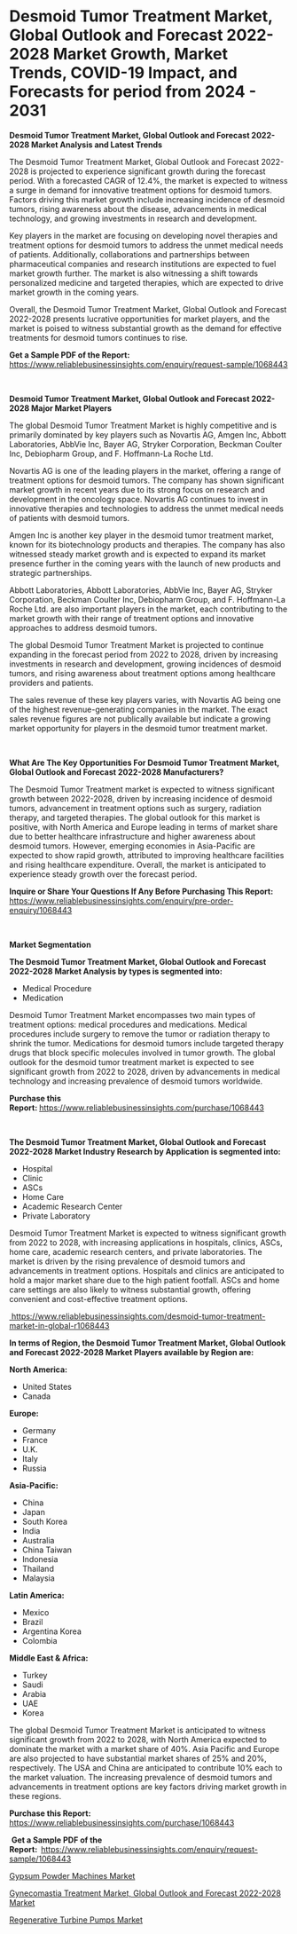 <p><h1>Desmoid Tumor Treatment Market, Global Outlook and Forecast 2022-2028 Market Growth, Market Trends, COVID-19 Impact, and Forecasts for period from 2024 - 2031</h1></p><p><strong>Desmoid Tumor Treatment Market, Global Outlook and Forecast 2022-2028 Market Analysis and Latest Trends</strong></p>
<p><p>The Desmoid Tumor Treatment Market, Global Outlook and Forecast 2022-2028 is projected to experience significant growth during the forecast period. With a forecasted CAGR of 12.4%, the market is expected to witness a surge in demand for innovative treatment options for desmoid tumors. Factors driving this market growth include increasing incidence of desmoid tumors, rising awareness about the disease, advancements in medical technology, and growing investments in research and development.</p><p>Key players in the market are focusing on developing novel therapies and treatment options for desmoid tumors to address the unmet medical needs of patients. Additionally, collaborations and partnerships between pharmaceutical companies and research institutions are expected to fuel market growth further. The market is also witnessing a shift towards personalized medicine and targeted therapies, which are expected to drive market growth in the coming years.</p><p>Overall, the Desmoid Tumor Treatment Market, Global Outlook and Forecast 2022-2028 presents lucrative opportunities for market players, and the market is poised to witness substantial growth as the demand for effective treatments for desmoid tumors continues to rise.</p></p>
<p><strong>Get a Sample PDF of the Report:&nbsp;</strong> <a href="https://www.reliablebusinessinsights.com/enquiry/request-sample/1068443">https://www.reliablebusinessinsights.com/enquiry/request-sample/1068443</a></p>
<p>&nbsp;</p>
<p><strong>Desmoid Tumor Treatment Market, Global Outlook and Forecast 2022-2028 Major Market Players</strong></p>
<p><p>The global Desmoid Tumor Treatment Market is highly competitive and is primarily dominated by key players such as Novartis AG, Amgen Inc, Abbott Laboratories, AbbVie Inc, Bayer AG, Stryker Corporation, Beckman Coulter Inc, Debiopharm Group, and F. Hoffmann-La Roche Ltd.</p><p>Novartis AG is one of the leading players in the market, offering a range of treatment options for desmoid tumors. The company has shown significant market growth in recent years due to its strong focus on research and development in the oncology space. Novartis AG continues to invest in innovative therapies and technologies to address the unmet medical needs of patients with desmoid tumors.</p><p>Amgen Inc is another key player in the desmoid tumor treatment market, known for its biotechnology products and therapies. The company has also witnessed steady market growth and is expected to expand its market presence further in the coming years with the launch of new products and strategic partnerships.</p><p>Abbott Laboratories, Abbott Laboratories, AbbVie Inc, Bayer AG, Stryker Corporation, Beckman Coulter Inc, Debiopharm Group, and F. Hoffmann-La Roche Ltd. are also important players in the market, each contributing to the market growth with their range of treatment options and innovative approaches to address desmoid tumors.</p><p>The global Desmoid Tumor Treatment Market is projected to continue expanding in the forecast period from 2022 to 2028, driven by increasing investments in research and development, growing incidences of desmoid tumors, and rising awareness about treatment options among healthcare providers and patients.</p><p>The sales revenue of these key players varies, with Novartis AG being one of the highest revenue-generating companies in the market. The exact sales revenue figures are not publically available but indicate a growing market opportunity for players in the desmoid tumor treatment market.</p></p>
<p>&nbsp;</p>
<p><strong>What Are The Key Opportunities For Desmoid Tumor Treatment Market, Global Outlook and Forecast 2022-2028 Manufacturers?</strong></p>
<p><p>The Desmoid Tumor Treatment market is expected to witness significant growth between 2022-2028, driven by increasing incidence of desmoid tumors, advancement in treatment options such as surgery, radiation therapy, and targeted therapies. The global outlook for this market is positive, with North America and Europe leading in terms of market share due to better healthcare infrastructure and higher awareness about desmoid tumors. However, emerging economies in Asia-Pacific are expected to show rapid growth, attributed to improving healthcare facilities and rising healthcare expenditure. Overall, the market is anticipated to experience steady growth over the forecast period.</p></p>
<p><strong>Inquire or Share Your Questions If Any Before Purchasing This Report:</strong> <a href="https://www.reliablebusinessinsights.com/enquiry/pre-order-enquiry/1068443">https://www.reliablebusinessinsights.com/enquiry/pre-order-enquiry/1068443</a></p>
<p>&nbsp;</p>
<p><strong>Market Segmentation</strong></p>
<p><strong>The Desmoid Tumor Treatment Market, Global Outlook and Forecast 2022-2028 Market Analysis by types is segmented into:</strong></p>
<p><ul><li>Medical Procedure</li><li>Medication</li></ul></p>
<p><p>Desmoid Tumor Treatment Market encompasses two main types of treatment options: medical procedures and medications. Medical procedures include surgery to remove the tumor or radiation therapy to shrink the tumor. Medications for desmoid tumors include targeted therapy drugs that block specific molecules involved in tumor growth. The global outlook for the desmoid tumor treatment market is expected to see significant growth from 2022 to 2028, driven by advancements in medical technology and increasing prevalence of desmoid tumors worldwide.</p></p>
<p><strong>Purchase this Report:&nbsp;</strong><a href="https://www.reliablebusinessinsights.com/purchase/1068443">https://www.reliablebusinessinsights.com/purchase/1068443</a></p>
<p>&nbsp;</p>
<p><strong>The Desmoid Tumor Treatment Market, Global Outlook and Forecast 2022-2028 Market Industry Research by Application is segmented into:</strong></p>
<p><ul><li>Hospital</li><li>Clinic</li><li>ASCs</li><li>Home Care</li><li>Academic Research Center</li><li>Private Laboratory</li></ul></p>
<p><p>Desmoid Tumor Treatment Market is expected to witness significant growth from 2022 to 2028, with increasing applications in hospitals, clinics, ASCs, home care, academic research centers, and private laboratories. The market is driven by the rising prevalence of desmoid tumors and advancements in treatment options. Hospitals and clinics are anticipated to hold a major market share due to the high patient footfall. ASCs and home care settings are also likely to witness substantial growth, offering convenient and cost-effective treatment options.</p></p>
<p><a href="https://www.reliablebusinessinsights.com/desmoid-tumor-treatment-market-in-global-r1068443">&nbsp;https://www.reliablebusinessinsights.com/desmoid-tumor-treatment-market-in-global-r1068443</a></p>
<p><strong>In terms of Region, the Desmoid Tumor Treatment Market, Global Outlook and Forecast 2022-2028 Market Players available by Region are:</strong></p>
<p>
    <p> <strong> North America: </strong>
        <ul>
            <li>United States</li>
            <li>Canada</li>
        </ul>
        </p> 
    <p> <strong> Europe: </strong>
        <ul>
            <li>Germany</li>
            <li>France</li>
            <li>U.K.</li>
            <li>Italy</li>
            <li>Russia</li>
        </ul>
        </p> 
    <p> <strong> Asia-Pacific: </strong>
        <ul>
            <li>China</li>
            <li>Japan</li>
            <li>South Korea</li>
            <li>India</li>
            <li>Australia</li>
            <li>China Taiwan</li>
            <li>Indonesia</li>
            <li>Thailand</li>
            <li>Malaysia</li>
        </ul>
        </p> 
    <p> <strong> Latin America: </strong>
        <ul>
            <li>Mexico</li>
            <li>Brazil</li>
            <li>Argentina Korea</li>
            <li>Colombia</li>
        </ul>
        </p> 
    <p> <strong> Middle East & Africa: </strong>
        <ul>
            <li>Turkey</li>
            <li>Saudi</li>
            <li>Arabia</li>
            <li>UAE</li>
            <li>Korea</li>
        </ul>
    </p>
    </p>
<p><p>The global Desmoid Tumor Treatment Market is anticipated to witness significant growth from 2022 to 2028, with North America expected to dominate the market with a market share of 40%. Asia Pacific and Europe are also projected to have substantial market shares of 25% and 20%, respectively. The USA and China are anticipated to contribute 10% each to the market valuation. The increasing prevalence of desmoid tumors and advancements in treatment options are key factors driving market growth in these regions.</p></p>
<p><strong>Purchase this Report: </strong><a href="https://www.reliablebusinessinsights.com/purchase/1068443">https://www.reliablebusinessinsights.com/purchase/1068443</a></p>
<p>&nbsp;<strong>Get a Sample PDF of the Report:&nbsp;&nbsp;</strong><a href="https://www.reliablebusinessinsights.com/enquiry/request-sample/1068443">https://www.reliablebusinessinsights.com/enquiry/request-sample/1068443</a></p>
<p><strong></strong></p>
<p><p><a href="https://www.linkedin.com/pulse/gypsum-powder-machines-market-research-report-its-history-forecast-ccqge">Gypsum Powder Machines Market</a></p><p><a href="https://github.com/CliffMedina6/Market-Research-Report-List-4/blob/main/gynecomastia-treatment-market-global-outlook-and-forecast-2022-2028-market.md">Gynecomastia Treatment Market, Global Outlook and Forecast 2022-2028 Market</a></p><p><a href="https://www.linkedin.com/pulse/regenerative-turbine-pumps-market-share-evolution-growth-trends-ikcde">Regenerative Turbine Pumps Market</a></p></p>